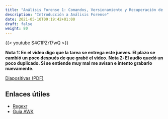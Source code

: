 ```yaml
---
title: "Análisis Forense 1: Comandos, Versionamiento y Recuperación de datos"
description: "Introducción a Análisis Forense"
date: 2021-05-10T09:19:42+01:00
draft: false
weight: 80
---
```


{{< youtube S4C1PZr17wQ >}}

**Nota 1: En el video digo que la tarea se entrega este jueves. El plazo se cambió un poco después de que grabé el video**.
**Nota 2: El audio quedó un poco duplicado. Si se entiende muy mal me avisan e intento grabarlo nuevamente**.

[Diapositivas (PDF)](forense-1.pdf)

## Enlaces útiles

* [Regexr](https://regexr.com)
* [Guía AWK](http://www.hcs.harvard.edu/~dholland/computers/awk.html)